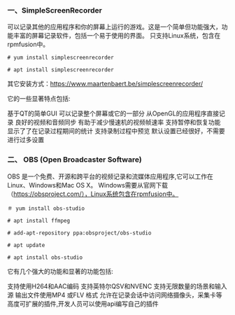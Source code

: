 ### 一、SimpleScreenRecorder
可以记录其他的应用程序和你的屏幕上运行的游戏。这是一个简单但功能强大，功能丰富的屏幕记录软件，包括一个易于使用的界面。
只支持Linux系统，包含在rpmfusion中。

`# yum install simplescreenrecorder`

`# apt install simplescreenrecorder`

其它安装方式：https://www.maartenbaert.be/simplescreenrecorder/

它的一些显著特点包括:

基于QT的简单GUI
可以记录整个屏幕或它的一部分
从OpenGL的应用程序直接记录
良好的视频和音频同步
有助于减少慢速机的视频帧速率
支持暂停和恢复功能
显示了了在记录过程期间的统计
支持录制过程中预览
默认设置已经很好，不需要进行过多设置
### 二、 OBS (Open Broadcaster Software)
OBS 是一个免费、开源和跨平台的视频记录和流媒体应用程序,它可以工作在Linux、Windows和Mac OS X。
Windows需要从官网下载（https://obsproject.com/），Linux系统包含在rpmfusion中。

`＃ yum install obs-studio`

`# apt install ffmpeg`

`# add-apt-repository ppa:obsproject/obs-studio`

`# apt update`

`# apt install obs-studio`

它有几个强大的功能和显著的功能包括:

支持使用H264和AAC编码
支持英特尔QSV和NVENC
支持无限数量的场景和输入源
输出文件使用MP4 或FLV 格式
允许在记录会话中访问网络摄像头，采集卡等
高度可扩展的插件,开发人员可以使用api编写自己的插件